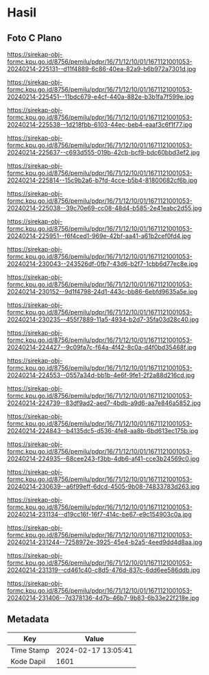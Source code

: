 # Hasil

## Foto C Plano

https://sirekap-obj-formc.kpu.go.id/8756/pemilu/pdpr/16/71/12/10/01/1671121001053-20240214-225131--d11f4889-6c86-40ea-82a9-b6b972a7301d.jpg

https://sirekap-obj-formc.kpu.go.id/8756/pemilu/pdpr/16/71/12/10/01/1671121001053-20240214-225451--11bdc679-e4cf-440a-882e-b3b1fa7f599e.jpg

https://sirekap-obj-formc.kpu.go.id/8756/pemilu/pdpr/16/71/12/10/01/1671121001053-20240214-225538--1d218fbb-6103-44ec-beb4-eaaf3c6f1f77.jpg

https://sirekap-obj-formc.kpu.go.id/8756/pemilu/pdpr/16/71/12/10/01/1671121001053-20240214-225637--c693d555-019b-42cb-bcf9-bdc60bbd3ef2.jpg

https://sirekap-obj-formc.kpu.go.id/8756/pemilu/pdpr/16/71/12/10/01/1671121001053-20240214-225814--15c9b2a6-b7fd-4cce-b5b4-81800682cf6b.jpg

https://sirekap-obj-formc.kpu.go.id/8756/pemilu/pdpr/16/71/12/10/01/1671121001053-20240214-225038--39c70e69-cc08-48d4-b585-2e41eabc2d55.jpg

https://sirekap-obj-formc.kpu.go.id/8756/pemilu/pdpr/16/71/12/10/01/1671121001053-20240214-225951--f6f4ced1-969e-42bf-aa41-a61b2cef0fd4.jpg

https://sirekap-obj-formc.kpu.go.id/8756/pemilu/pdpr/16/71/12/10/01/1671121001053-20240214-230043--243526df-0fb7-43d6-b2f7-1cbb6d77ec8e.jpg

https://sirekap-obj-formc.kpu.go.id/8756/pemilu/pdpr/16/71/12/10/01/1671121001053-20240214-230152--9d1f4798-24d1-443c-bb86-6ebfd9635a5e.jpg

https://sirekap-obj-formc.kpu.go.id/8756/pemilu/pdpr/16/71/12/10/01/1671121001053-20240214-230235--455f7889-11a5-4934-b2d7-35fa03d28c40.jpg

https://sirekap-obj-formc.kpu.go.id/8756/pemilu/pdpr/16/71/12/10/01/1671121001053-20240214-224427--9c09fa7c-f64a-4f42-8c0a-d4f0bd35468f.jpg

https://sirekap-obj-formc.kpu.go.id/8756/pemilu/pdpr/16/71/12/10/01/1671121001053-20240214-224553--0557a34d-bb1b-4e6f-9fe1-2f2a88d216cd.jpg

https://sirekap-obj-formc.kpu.go.id/8756/pemilu/pdpr/16/71/12/10/01/1671121001053-20240214-224739--83df9ad2-aed7-4bdb-a9d6-aa7e846a5852.jpg

https://sirekap-obj-formc.kpu.go.id/8756/pemilu/pdpr/16/71/12/10/01/1671121001053-20240214-224843--b4135dc5-d536-4fe8-aa8b-6bd613ec175b.jpg

https://sirekap-obj-formc.kpu.go.id/8756/pemilu/pdpr/16/71/12/10/01/1671121001053-20240214-224935--68cee243-f3bb-4db6-af41-cce3b24569c0.jpg

https://sirekap-obj-formc.kpu.go.id/8756/pemilu/pdpr/16/71/12/10/01/1671121001053-20240214-230639--a6f99eff-6dcd-4505-9b08-74833783d263.jpg

https://sirekap-obj-formc.kpu.go.id/8756/pemilu/pdpr/16/71/12/10/01/1671121001053-20240214-231134--d19cc16f-16f7-414c-be67-e9c154903c0a.jpg

https://sirekap-obj-formc.kpu.go.id/8756/pemilu/pdpr/16/71/12/10/01/1671121001053-20240214-231244--7258972e-3925-45e4-b2a5-4eed9dd4d8aa.jpg

https://sirekap-obj-formc.kpu.go.id/8756/pemilu/pdpr/16/71/12/10/01/1671121001053-20240214-231319--cd461c40-c8d5-476d-837c-6dd6ee586ddb.jpg

https://sirekap-obj-formc.kpu.go.id/8756/pemilu/pdpr/16/71/12/10/01/1671121001053-20240214-231406--7d378136-4d7b-46b7-9b83-6b33e22f218e.jpg


## Metadata

| Key        | Value               |
| ---------- | ------------------- |
| Time Stamp | 2024-02-17 13:05:41 |
| Kode Dapil | 1601                |



